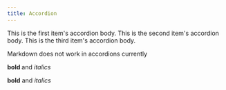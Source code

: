 ```yaml
---
title: Accordion
---
```


<Accordion>
  <AccordionItem title="Item 1">
    This is the first item's accordion body.
  </AccordionItem>
  <AccordionItem title="Item 2">
    This is the second item's accordion body.
  </AccordionItem>
  <AccordionItem title="Item 3">
    This is the third item's accordion body.
  </AccordionItem>
</Accordion>


Markdown does not work in accordions currently

<Accordion>
  <AccordionItem title="Testing HTML">
  <b> bold </b> and <i> italics </i>
  </AccordionItem>
  <AccordionItem title="Testing Markdown">
  
  **bold** and _italics_
  
  </AccordionItem>
</Accordion>